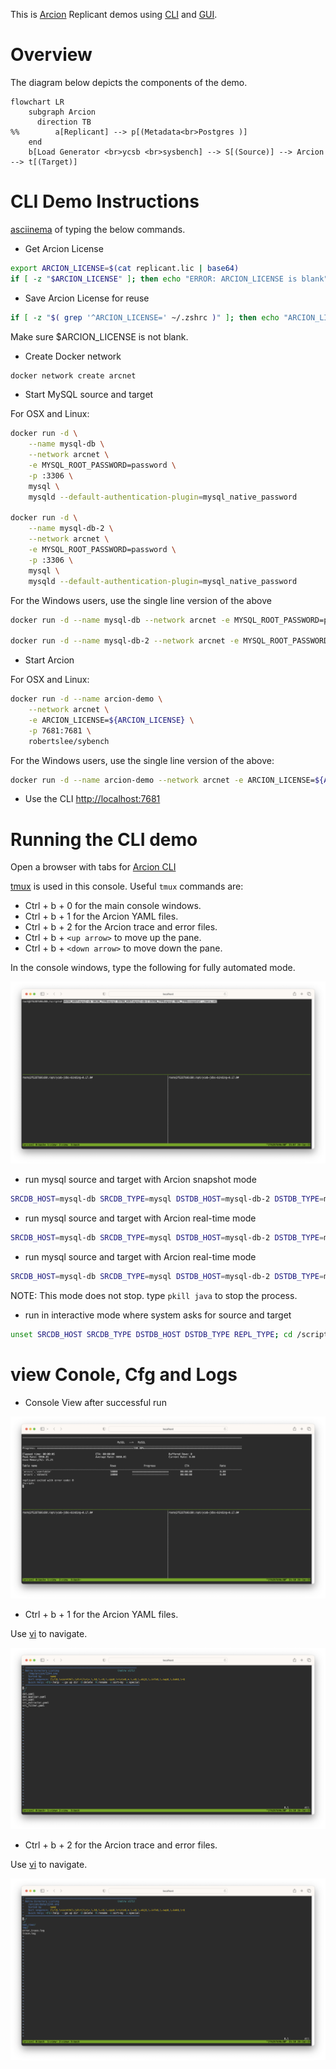 This is [Arcion](https://www.arcion.io/) Replicant demos using [CLI](https://docs.arcion.io/docs/quickstart/index.html) and [GUI](https://docs.arcion.io/docs/arcion-cloud-dashboard/quickstart/index.html).

# Overview
The diagram below depicts the components of the demo.

```mermaid
flowchart LR
    subgraph Arcion
      direction TB
%%        a[Replicant] --> p[(Metadata<br>Postgres )]
    end
    b[Load Generator <br>ycsb <br>sysbench] --> S[(Source)] --> Arcion --> t[(Target)]
```
# CLI Demo Instructions

[asciinema](https://asciinema.org/a/554683) of typing the below commands.

- Get Arcion License

```bash
export ARCION_LICENSE=$(cat replicant.lic | base64)
if [ -z "$ARCION_LICENSE" ]; then echo "ERROR: ARCION_LICENSE is blank"; fi
```

- Save Arcion License for reuse
```bash
if [ -z "$( grep '^ARCION_LICENSE=' ~/.zshrc )" ]; then echo "ARCION_LICENSE=${ARCION_LICENSE}" >> ~/.zshrc; fi
```

Make sure $ARCION_LICENSE is not blank.

- Create Docker network
```bash
docker network create arcnet
```

- Start MySQL source and target

For OSX and Linux:

```bash
docker run -d \
    --name mysql-db \
    --network arcnet \
    -e MYSQL_ROOT_PASSWORD=password \
    -p :3306 \
    mysql \
    mysqld --default-authentication-plugin=mysql_native_password

docker run -d \
    --name mysql-db-2 \
    --network arcnet \
    -e MYSQL_ROOT_PASSWORD=password \
    -p :3306 \
    mysql \
    mysqld --default-authentication-plugin=mysql_native_password
```    

For the Windows users, use the single line version of the above
```bash
docker run -d --name mysql-db --network arcnet -e MYSQL_ROOT_PASSWORD=password  -p :3306 mysql mysqld --default-authentication-plugin=mysql_native_password

docker run -d --name mysql-db-2 --network arcnet -e MYSQL_ROOT_PASSWORD=password  -p :3306 mysql mysqld --default-authentication-plugin=mysql_native_password
```

- Start Arcion

For OSX and Linux:

```bash
docker run -d --name arcion-demo \
    --network arcnet \
    -e ARCION_LICENSE=${ARCION_LICENSE} \
    -p 7681:7681 \
    robertslee/sybench
```    

For the Windows users, use the single line version of the above:

```bash
docker run -d --name arcion-demo --network arcnet -e ARCION_LICENSE=${ARCION_LICENSE}  -p 7681:7681 robertslee/sybench
```

- Use the CLI [http://localhost:7681](http://localhost.7681)

# Running the CLI demo

Open a browser with tabs for [Arcion CLI](http://localhost:7681)

[tmux](https://man7.org/linux/man-pages/man1/tmux.1.html) is used in this console. Useful `tmux` commands are:

  - Ctrl + b + 0 for the main console windows.
  - Ctrl + b + 1 for the Arcion YAML files.
  - Ctrl + b + 2 for the Arcion trace and error files.
  - Ctrl + b + `<up arrow>` to move up the pane.
  - Ctrl + b + `<down arrow>` to move down the pane.
 
In the console windows, type the following for fully automated mode.

![console](./resources/images/cli/Screenshot%202023-01-26%20at%2010.08.03%20AM.png)
- run mysql source and target with Arcion snapshot mode
```bash
SRCDB_HOST=mysql-db SRCDB_TYPE=mysql DSTDB_HOST=mysql-db-2 DSTDB_TYPE=mysql REPL_TYPE=snapshot ./menu.sh
```
- run mysql source and target with Arcion real-time mode
```bash
SRCDB_HOST=mysql-db SRCDB_TYPE=mysql DSTDB_HOST=mysql-db-2 DSTDB_TYPE=mysql REPL_TYPE=real-time ./menu.sh
```
- run mysql source and target with Arcion real-time mode
```bash
SRCDB_HOST=mysql-db SRCDB_TYPE=mysql DSTDB_HOST=mysql-db-2 DSTDB_TYPE=mysql REPL_TYPE=full ./menu.sh
```
  NOTE: This mode does not stop.  type `pkill java` to stop the process.

- run in interactive mode where system asks for source and target
```bash
unset SRCDB_HOST SRCDB_TYPE DSTDB_HOST DSTDB_TYPE REPL_TYPE; cd /scripts; ./menu.sh
```
# view Conole, Cfg and Logs

- Console View after successful run

![Arcion YAML](./resources/images/cli/Screenshot%202023-01-26%20at%2010.10.14%20AM.png)

- Ctrl + b + 1 for the Arcion YAML files.

Use [vi](https://manpages.ubuntu.com/manpages/xenial/man1/nvi.1.html) to navigate. 

![Arcion YAML](./resources/images/cli/Screenshot%202023-01-26%20at%2010.10.37%20AM.png)

- Ctrl + b + 2 for the Arcion trace and error files.

Use [vi](https://manpages.ubuntu.com/manpages/xenial/man1/nvi.1.html) to navigate. 

![Arcion YAML](./resources/images/cli/Screenshot%202023-01-26%20at%2010.10.50%20AM.png)